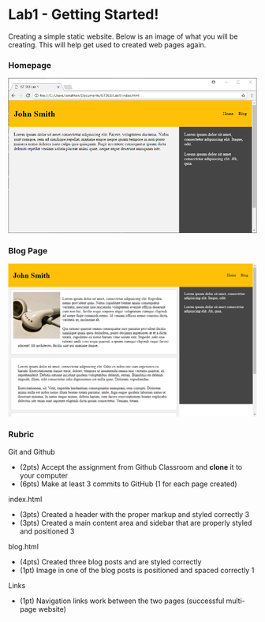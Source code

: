 # Lab1 - Getting Started!

Creating a simple static website. Below is an image of what you will be creating. This will help get used to created web pages again.

### Homepage

![Example Homepage](example_homepage.png)

### Blog Page

![Example Blog Page](example_blog_1.png)

### Rubric

Git and Github
- (2pts) Accept the assignment from Github Classroom and **clone** it to your computer
- (6pts) Make at least 3 commits to GitHub (1 for each page created)

index.html
- (3pts) Created a header with the proper markup and styled correctly	3
- (3pts) Created a main content area and sidebar that are properly styled and positioned	3

blog.html
- (4pts) Created three blog posts and are styled correctly
- (1pt) Image in one of the blog posts is positioned and spaced correctly	1

Links
- (1pt) Navigation links work between the two pages (successful multi-page website)